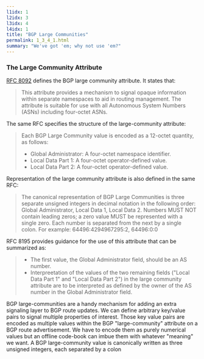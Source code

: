 ```yaml
---
l1idx: 1
l2idx: 3
l3idx: 4
l4idx: 1
title: "BGP Large Communities"
permalink: 1_3_4_1.html
summary: "We've got 'em; why not use 'em?"
---
```


### The Large Community Attribute

[RFC 8092](https://www.rfc-editor.org/rfc/rfc8092) defines the BGP large community attribute.  It states that:

> This attribute provides a mechanism to signal opaque information within separate namespaces to aid in routing management.  The attribute is suitable for use with all Autonomous System Numbers (ASNs) including four-octet ASNs.

The same RFC specifies the structure of the large-community attribute:

> Each BGP Large Community value is encoded as a 12-octet quantity, as follows:
> - Global Administrator:  A four-octet namespace identifier.
> - Local Data Part 1:  A four-octet operator-defined value.
> - Local Data Part 2:  A four-octet operator-defined value.

Representation of the large community attribute is also defined in the same RFC:

> The canonical representation of BGP Large Communities is three separate unsigned integers in decimal notation in the following order: Global Administrator, Local Data 1, Local Data 2.  Numbers MUST NOT contain leading zeros; a zero value MUST be represented with a single zero.  Each number is separated from the next by a single colon.  For example: 64496:4294967295:2, 64496:0:0

RFC 8195 provides guidance for the use of this attribute that can be summarized as:

> - The first value, the Global Administrator field, should be an AS number.
> - Interpreetation of the values of the two remaining fields ("Local Data Part 1" and "Local Data Part 2") in the large community attribute are to be interpreted as defined by the owner of the AS number in the Global Administrator field.

BGP large-communities are a handy mechanism for adding an extra signaling layer to BGP route updates. We can define arbitrary key/value pairs to signal multiple
properties of interest. Those key value pairs are encoded as multiple values within the BGP "large-community" attribute on a BGP route advertisement. We have to
encode them as purely numerical values but an offline code-book can imbue them with whatever "meaning" we want. A BGP large-community value is canonically
written as three unsigned integers, each separated by a colon
